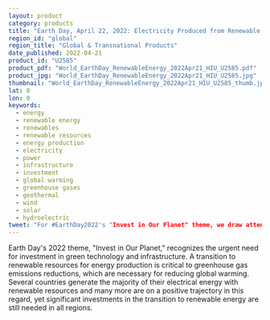 ```yaml
---
layout: product
category: products
title: "Earth Day, April 22, 2022: Electricity Produced from Renewable Resources"
region_id: "global" 
region_title: "Global & Transnational Products" 
date_published: 2022-04-21
product_id: "U2585"
product_pdf: "World_EarthDay_RenewableEnergy_2022Apr21_HIU_U2585.pdf"
product_jpg: "World_EarthDay_RenewableEnergy_2022Apr21_HIU_U2585.jpg"
thumbnail: "World_EarthDay_RenewableEnergy_2022Apr21_HIU_U2585_thumb.jpg"
lat: 0
lon: 0
keywords:
  - energy
  - renewable energy
  - renewables
  - renewable resources
  - energy production
  - electricity
  - power
  - infrastructure
  - investment
  - global warming
  - greenhouse gases
  - geothermal
  - wind
  - solar
  - hydroelectric
tweet: "For #EarthDay2022's "Invest in Our Planet" theme, we draw attention to countries' use of renewable energy sources to generate electricity, which reduces GHG emissions. Trends are positive, with many countries now producing the majority of their electricity with renewable sources."
---
```

Earth Day's 2022 theme, "Invest in Our Planet," recognizes the urgent need for investment in green technology and infrastructure. A transition to renewable resources for energy production is critical to greenhouse gas emissions reductions, which are necessary for reducing global warming. Several countries generate the majority of their electrical energy with renewable resources and many more are on a positive trajectory in this regard, yet significant investments in the transition to renewable energy are still needed in all regions.
